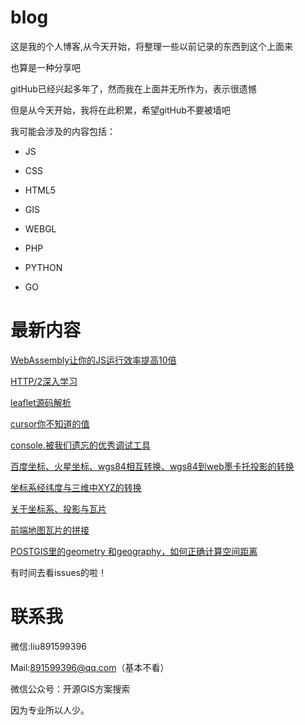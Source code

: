 # blog

这是我的个人博客,从今天开始，将整理一些以前记录的东西到这个上面来

也算是一种分享吧

gitHub已经兴起多年了，然而我在上面并无所作为，表示很遗憾

但是从今天开始，我将在此积累，希望gitHub不要被墙吧

我可能会涉及的内容包括：

* JS

* CSS

* HTML5

* GIS

* WEBGL

* PHP

* PYTHON

* GO

# 最新内容

[WebAssembly让你的JS运行效率提高10倍](https://github.com/liujiusheng/blog/issues/115)

[HTTP/2深入学习](https://github.com/liujiusheng/blog/issues/87)

[leaflet源码解析](https://github.com/liujiusheng/blog/issues/3)

[cursor你不知道的值](https://github.com/liujiusheng/blog/issues/7)

[console.被我们遗忘的优秀调试工具](https://github.com/liujiusheng/blog/issues/15)

[百度坐标、火星坐标、wgs84相互转换、wgs84到web墨卡托投影的转换](https://github.com/liujiusheng/blog/issues/36)

[坐标系经纬度与三维中XYZ的转换](https://github.com/liujiusheng/blog/issues/138)

[关于坐标系、投影与瓦片](https://github.com/liujiusheng/blog/issues/178)

[前端地图瓦片的拼接](https://github.com/liujiusheng/blog/issues/54)

[POSTGIS里的geometry 和geography，如何正确计算空间距离](https://github.com/liujiusheng/blog/issues/197)

有时间去看issues的啦！

# 联系我

微信:liu891599396

Mail:891599396@qq.com（基本不看）

微信公众号：开源GIS方案搜索


因为专业所以人少。

